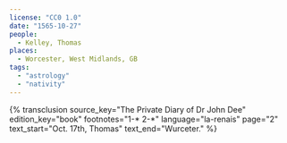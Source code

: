 ```yaml
---
license: "CC0 1.0"
date: "1565-10-27"
people:
  - Kelley, Thomas
places:
  - Worcester, West Midlands, GB
tags:
  - "astrology"
  - "nativity"
---
```

{% transclusion
  source_key="The Private Diary of Dr John Dee"
  edition_key="book"
  footnotes="1-* 2-*"
  language="la-renais"
  page="2"
  text_start="Oct. 17th, Thomas"
  text_end="Wurceter."
%}
